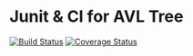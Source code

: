 # Junit & CI for AVL Tree

[![Build Status](https://app.travis-ci.com/revanthpalreddy/Junit-CI.svg?branch=main)](https://app.travis-ci.com/revanthpalreddy/Junit-CI)        [![Coverage Status](https://coveralls.io/repos/github/revanthpalreddy/Junit-CI/badge.svg?branch=main)](https://coveralls.io/github/revanthpalreddy/Junit-CI?branch=main)

